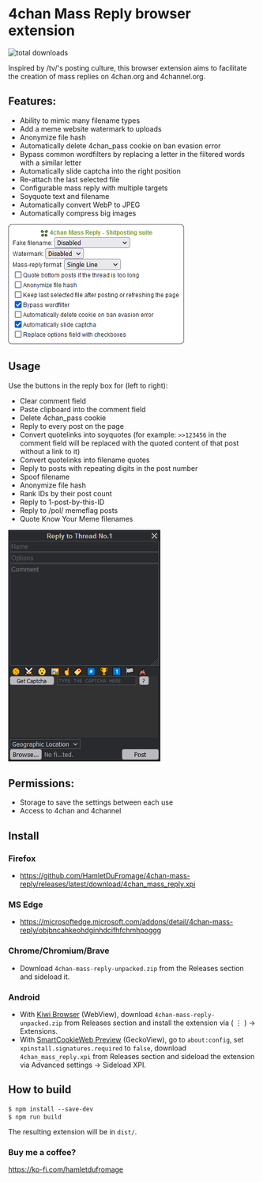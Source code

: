 # 4chan Mass Reply browser extension
<img alt="total downloads" src="https://img.shields.io/github/downloads/HamletDuFromage/4chan-mass-quote/total">

Inspired by /tv/'s posting culture, this browser extension aims to facilitate the creation of mass replies on 4chan.org and 4channel.org.

## Features:

- Ability to mimic many filename types
- Add a meme website watermark to uploads
- Anonymize file hash
- Automatically delete 4chan_pass cookie on ban evasion error
- Bypass common wordfilters by replacing a letter in the filtered words with a similar letter
- Automatically slide captcha into the right position
- Re-attach the last selected file
- Configurable mass reply with multiple targets
- Soyquote text and filename
- Automatically convert WebP to JPEG
- Automatically compress big images

![popup](screenshots/popup.png)

## Usage
Use the buttons in the reply box for (left to right):
- Clear comment field
- Paste clipboard into the comment field
- Delete 4chan_pass cookie
- Reply to every post on the page
- Convert quotelinks into soyquotes (for example: `>>123456` in the comment field will be replaced with the quoted content of that post without a link to it)
- Convert quotelinks into filename quotes
- Reply to posts with repeating digits in the post number
- Spoof filename
- Anonymize file hash
- Rank IDs by their post count
- Reply to 1-post-by-this-ID
- Reply to /pol/ memeflag posts
- Quote Know Your Meme filenames

![replybox](screenshots/replybox.png)


## Permissions:
- Storage to save the settings between each use
- Access to 4chan and 4channel

## Install
### Firefox
- https://github.com/HamletDuFromage/4chan-mass-reply/releases/latest/download/4chan_mass_reply.xpi

### MS Edge
- https://microsoftedge.microsoft.com/addons/detail/4chan-mass-reply/objbncahkeohdginhdcifhfchmhpoggg

### Chrome/Chromium/Brave
- Download `4chan-mass-reply-unpacked.zip` from the Releases section and sideload it.

### Android
- With [Kiwi Browser](https://kiwibrowser.com/) (WebView), download `4chan-mass-reply-unpacked.zip` from Releases section and install the extension via ( ⋮ ) -> Extensions.
- With [SmartCookieWeb Preview](https://github.com/CookieJarApps/SmartCookieWeb-Preview/releases/latest) (GeckoView), go to `about:config`, set `xpinstall.signatures.required` to `false`, download `
4chan_mass_reply.xpi ` from Releases section and sideload the extension via Advanced settings -> Sideload XPI.

## How to build
```
$ npm install --save-dev
$ npm run build
```
The resulting extension will be in `dist/`.

### Buy me a coffee?
https://ko-fi.com/hamletdufromage
